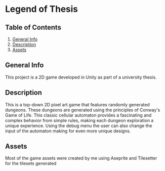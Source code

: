 # Legend of Thesis

## Table of Contents
1. [General Info](#general-info)
2. [Description](#description)
3. [Assets](#assets)

## General Info <a name="general-info"></a>
This project is a 2D game developed in Unity as part of a university thesis. 

## Description <a name="description"></a>
This is a top-down 2D pixel art game that features randomly generated dungeons. These dungeons are generated using the principles of Conway's Game of Life. This classic cellular automaton provides a fascinating and complex behavior from simple rules, making each dungeon exploration a unique experience. Using the debug menu the user can also change the input of the automaton making for even more unique designs.

## Assets <a name="assets"></a>
Most of the game assets were created by me using Aseprite and Tilesetter for the tilesets generated
